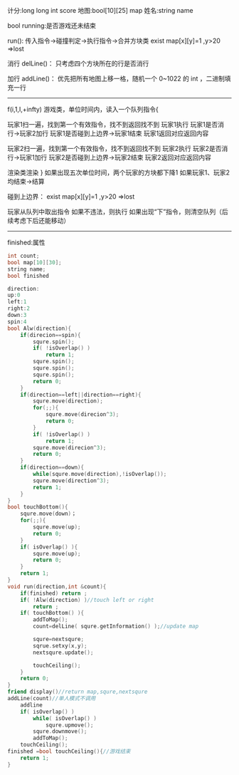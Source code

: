 计分:long long int score
地图:bool[10][25] map
姓名:string name

bool running:是否游戏还未结束

run():
传入指令->碰撞判定->执行指令->合并方块类
exist map[x][y]=1 ,y>20 =>lost

消行 delLine()：
只考虑四个方块所在的行是否消行

加行 addLine()：
优先把所有地图上移一格，随机一个 0~1022 的 int ，二进制填充一行

---

f(i,1,I,+infty)
游戏类，单位时间内，读入一个队列指令{

玩家1扫一遍，找到第一个有效指令，找不到返回找不到
玩家1执行
玩家1是否消行->玩家2加行
玩家1是否碰到上边界->玩家1结束
玩家1返回对应返回内容

玩家2扫一遍，找到第一个有效指令，找不到返回找不到
玩家2执行
玩家2是否消行->玩家1加行
玩家2是否碰到上边界->玩家2结束
玩家2返回对应返回内容

渲染类渲染
}
如果出现五次单位时间，两个玩家的方块都下降1
如果玩家1、玩家2均结束->结算

碰到上边界：
exist map[x][y]=1 ,y>20 =>lost

玩家从队列中取出指令
如果不违法，则执行
如果出现“下”指令，则清空队列（后续考虑下后还能移动）

---


finished:属性

```cpp
int count;
bool map[10][30];
string name;
bool finished
```

```cpp
direction:
up:0
left:1
right:2
down:3
spin:4
bool Alw(direction){
    if(direcion==spin){
        squre.spin();
        if( !isOverlap() )
            return 1;
        squre.spin();
        squre.spin();
        squre.spin();
        return 0;
    }
    if(direction==left||direction==right){
        squre.move(direction);
        for(;;){
            squre.move(direcion^3);
            return 0;
        }
        if( !isOverlap() )
            return 1;
        squre.move(direcion^3);
        return 0;
    }
    if(direction==down){
        while(squre.move(direction),!isOverlap());
        squre.move(direction^3);
        return 1;
    }
}
bool touchBottom(){
    squre.move(down)；
    for(;;){
        squre.move(up);
        return 0;
    }
    if( isOverlap() ){
        squre.move(up);
        return 0;
    }
    return 1;
}
void run(direction,int &count){
    if(finished) return ;
    if( !Alw(direction) )//touch left or right
        return ;
    if( touchBottom() ){
        addToMap();
        count=delLine( squre.getInformation() );//update map

        squre=nextsqure;
        sqrue.setxy(x,y);
        nextsqure.update();

        touchCeiling();
    }
    return 0;
}
friend display()//return map,squre,nextsqure
addLine(count)//单人模式不调用
    addline
    if( isOverlap() )
        while( isOverlap() )
            squre.upmove();
        squre.downmove();
        addToMap();
    touchCeiling();
finished =bool touchCeiling(){//游戏结束
    return 1;
}
```